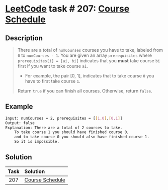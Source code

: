 # [LeetCode][leetcode] task # 207: [Course Schedule][task]

Description
-----------

> There are a total of `numCourses` courses you have to take, labeled from `0` to `numCourses - 1`.
> You are given an array `prerequisites` where `prerequisites[i] = [ai, bi]` indicates
> that you **must** take course `bi` first if you want to take course `ai`.
> 
> * For example, the pair [0, 1], indicates that to take course `0` you have to first take course `1`.
>
> Return `true` if you can finish all courses. Otherwise, return `false`.

Example
-------

```sh
Input: numCourses = 2, prerequisites = [[1,0],[0,1]]
Output: false
Explanation: There are a total of 2 courses to take. 
    To take course 1 you should have finished course 0,
    and to take course 0 you should also have finished course 1.
    So it is impossible.
```

Solution
--------

| Task | Solution                    |
|:----:|:----------------------------|
| 207  | [Course Schedule][solution] |


[leetcode]: <http://leetcode.com/>
[task]: <https://leetcode.com/problems/course-schedule/>
[solution]: <https://github.com/wellaxis/praxis-leetcode/blob/main/src/main/java/com/witalis/praxis/leetcode/task/h3/p207/option/Practice.java>
